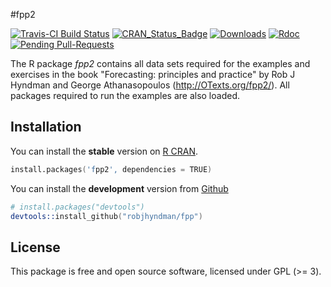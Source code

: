 #fpp2

[![Travis-CI Build Status](https://travis-ci.org/robjhyndman/fpp2.svg?branch=master)](https://travis-ci.org/robjhyndman/fpp)
[![CRAN_Status_Badge](http://www.r-pkg.org/badges/version/fpp2)](https://cran.r-project.org/package=fpp2)
[![Downloads](http://cranlogs.r-pkg.org/badges/fpp2)](https://cran.r-project.org/package=fpp2)
[![Rdoc](http://www.rdocumentation.org/badges/version/fpp2)](http://www.rdocumentation.org/packages/fpp2)
[![Pending Pull-Requests](http://githubbadges.herokuapp.com/robjhyndman/fpp/pulls.svg?style=flat)](https://github.com/robjhyndman/fpp/pulls)

The R package *fpp2* contains all data sets required for the examples and exercises in the book "Forecasting: principles and practice" by Rob J Hyndman and George Athanasopoulos (http://OTexts.org/fpp2/). All packages required to run the examples are also loaded.

## Installation
You can install the **stable** version on
[R CRAN](https://cran.r-project.org/package=fpp2).

```s
install.packages('fpp2', dependencies = TRUE)
```

You can install the **development** version from
[Github](https://github.com/robjhyndman/fpp)

```s
# install.packages("devtools")
devtools::install_github("robjhyndman/fpp")
```


## License

This package is free and open source software, licensed under GPL (>= 3).

